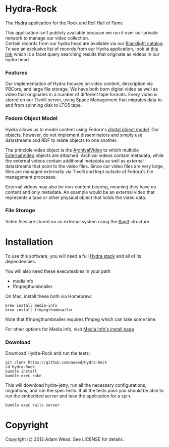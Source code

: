 # Hydra-Rock

The Hydra application for the Rock and Roll Hall of Fame

This application isn't publicly available because we run it over our private network to manage our video collection.  
Certain records from our hydra head are available via our [Blacklight catalog](http://catalog.rockhall.com).  To
see an exclusive list of records from our Hydra application, look at 
[this link](http://catalog.rockhall.com/catalog?f%5Bmaterial_facet%5D%5B%5D=Digital) which is a facet query
searching results that originate as videos in our hydra head.

### Features

Our implementation of Hydra focuses on video content, description via PBCore, and large file storage.  We have both
born digital video as well as video that originates in a number of different tape formats.  Every video is stored
on our Tivolli server, using Space Management that migrates data to and from spinning disk to LTO5 tape.

### Fedora Object Model

Hydra allows us to model content using Fedora's 
[digital object model](http://www.fedora-commons.org/download/2.0/userdocs/digitalobjects/objectModel.html).
Our objects, however, do not implement disseminators and simply use datastreams and RDF to relate objects to
one another.

The principle video object is the [ArchivalVideo](archival_video.rb) to which multiple 
[ExternalVideo](external_video.rb) objects are attached.  Archival videos contain metadata, while
the external videos contain additional metadata as well as external datastreams that point to the video files.
Since our video files are very large, files are managed externally via Tivolli and kept outside of Fedora's file management
processes.

External videos may also be non-content bearing, meaning they have no content and only metadata.  An example would be
an external video that represents a tape or other physical object that holds the video data.

### File Storage

Video files are stored on an external system using the [BagIt](https://wiki.ucop.edu/display/Curation/BagIt) structure.

# Installation

To use this software, you will need a full [Hydra stack](https://github.com/projecthydra/hydra-head) and all of its
dependencies.

You will also need these executeables in your path

* mediainfo
* ffmpegthumbnailer

On Mac, install these both via Homebrew:

    brew install media-info
    brew install ffmpegthumbnailer

Note that ffmpegthumbnailer requires ffmpeg which can take some time.

For other options for Media Info, visit [Media Info's install page](http://mediaarea.net/en/MediaInfo)

### Download

Download Hydra-Rock and run the tests:

    git clone https://github.com/awead/Hydra-Rock
    cd Hydra-Rock
    bundle install
    bundle exec rake

This will download hydra-jetty, run all the necessary configurations, migrations, and run the spec tests.  If all the tests pass
you should be able to run the embedded server and take the application for a spin.

    bundle exec rails server

# Copyright

Copyright (c) 2012 Adam Wead. See LICENSE for details.


